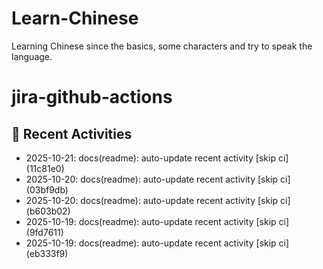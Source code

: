 # Learn-Chinese
Learning Chinese since the basics, some characters and try to speak the language.

# jira-github-actions
## 📌 Recent Activities
<!--START_SECTION:activity-->
- 2025-10-21: docs(readme): auto-update recent activity [skip ci] (11c81e0)
- 2025-10-20: docs(readme): auto-update recent activity [skip ci] (03bf9db)
- 2025-10-20: docs(readme): auto-update recent activity [skip ci] (b603b02)
- 2025-10-19: docs(readme): auto-update recent activity [skip ci] (9fd7611)
- 2025-10-19: docs(readme): auto-update recent activity [skip ci] (eb333f9)
<!--END_SECTION:activity-->
